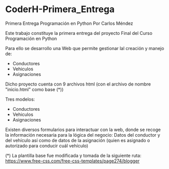 # CoderH-Primera_Entrega
Primera Entrega Programación en Python
Por Carlos Méndez

Este trabajo constituye la primera entrega del proyecto Final del Curso Programación en Python

Para ello se desarrollo una Web que permite gestionar lal creación y manejo de:
 * Conductores
 * Vehiculos
 * Asignaciones

Dicho proyecto cuenta con 9 archivos html (con el archivo de nombre "inicio.html" como base (*))

Tres modelos:
 * Conductores
 * Vehiculos
 * Asignaciones
 
 Existen diversos formularios para interactuar con la web, donde se recoge la información necesaria para la lógica 
 del negocio: Datos del conductor y del vehículo así como de datos de la asignación (quien es asignado o autorizado para conducir cuál vehículo)


(*) La plantilla base fue modificada y tomada de la siguiente ruta: https://www.free-css.com/free-css-templates/page274/blogger



  

